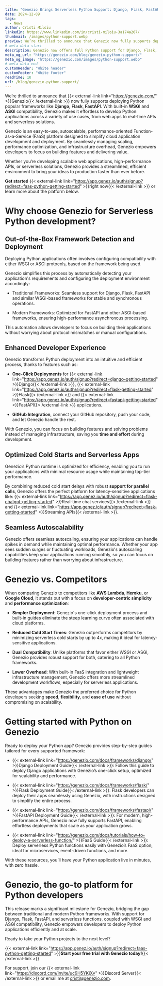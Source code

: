 ```yaml
---
title: "Genezio Brings Serverless Python Support: Django, Flask, FastAPI, and FaaS Now Integrated"
date: 2024-12-09
tags:
  - News
author: Cristi Miloiu
linkedIn: https://www.linkedin.com/in/cristi-miloiu-3a174a267/
thumbnail: /images/python-support.webp
preview: We’re thrilled to announce that Genezio now fully supports deploying Python popular frameworks like Django, Flask, FastAPI. With built-in WSGI and ASGI compatibility, Genezio makes it effortless to develop Python applications across a variety of use cases, from web apps to real-time APIs and serverless solutions.
# meta data start
description: Genezio now offers full Python support for Django, Flask, FastAPI, and Function-as-a-Service, streamlining deployments with WSGI and ASGI compatibility.
meta_og_url: "https://genezio.com/blog/genezio-python-support/"
meta_og_image: "https://genezio.com/images/python-support.webp"
# meta data end
customHeader: "White header"
customFooter: "White footer"
readTime: 10
url: /blog/genezio-python-support/
---
```


We’re thrilled to announce that {{< external-link link="https://genezio.com/" >}}Genezio{{< /external-link >}} now fully supports deploying Python popular frameworks like **Django**, **Flask**, **FastAPI**. With built-in **WSGI** and **ASGI** compatibility, Genezio makes it effortless to develop Python applications across a variety of use cases, from web apps to real-time APIs and serverless solutions.

Genezio is an easy-to-use, autoscalable, performance-oriented Function-as-a-Service (FaaS) platform designed to simplify cloud application development and deployment. By seamlessly managing scaling, performance optimization, and infrastructure overhead, Genezio empowers developers to focus on building features and delivering value.

Whether you’re developing scalable web applications, high-performance APIs, or serverless solutions, Genezio provides a streamlined, efficient environment to bring your ideas to production faster than ever before.

**Get started** {{< external-link link="https://app.genez.io/auth/signup?redirect=faas-python-getting-started" >}}right now{{< /external-link >}} or learn more about the platform below.

# Why choose Genezio for Serverless Python development?

## Out-of-the-Box Framework Detection and Deployment

Deploying Python applications often involves configuring compatibility with either WSGI or ASGI protocols, based on the framework being used.

Genezio simplifies this process by automatically detecting your application's requirements and configuring the deployment environment accordingly:

- Traditional Frameworks: Seamless support for Django, Flask, FastAPI and similar WSGI-based frameworks for stable and synchronous operations.

- Modern Frameworks: Optimized for FastAPI and other ASGI-based frameworks, ensuring high-performance asynchronous processing.

This automation allows developers to focus on building their applications without worrying about protocol mismatches or manual configurations.

## Enhanced Developer Experience

Genezio transforms Python deployment into an intuitive and efficient process, thanks to features such as:

- **One-Click Deployments** for {{< external-link link="https://app.genez.io/auth/signup?redirect=django-getting-started" >}}Django{{< /external-link >}}, {{< external-link link="https://app.genez.io/auth/signup?redirect=flask-getting-started" >}}Flask{{< /external-link >}} and {{< external-link link="https://app.genez.io/auth/signup?redirect=fastapi-getting-started" >}}FastAPI{{< /external-link >}} applications.

- **GitHub Integration**, connect your GitHub repository, push your code, and let Genezio handle the rest.

With Genezio, you can focus on building features and solving problems instead of managing infrastructure, saving you **time and effort** during development.

## Optimized Cold Starts and Serverless Apps

Genezio’s Python runtime is optimized for efficiency, enabling you to run your applications with minimal resource usage while maintaining top-tier performance.

By combining reduced cold start delays with robust **support for parallel calls**, Genezio offers the perfect platform for latency-sensitive applications like: {{< external-link link="https://app.genez.io/auth/signup?redirect=flask-chatgpt-getting-started" >}}Real-time chat services{{< /external-link >}} and {{< external-link link="https://app.genez.io/auth/signup?redirect=flask-getting-started" >}}Streaming APIs{{< /external-link >}}.

## Seamless Autoscalability

Genezio offers seamless autoscaling, ensuring your applications can handle spikes in demand while maintaining optimal performance. Whether your app sees sudden surges or fluctuating workloads, Genezio's autoscaling capabilities keep your applications running smoothly, so you can focus on building features rather than worrying about infrastructure.

# Genezio vs. Competitors

When comparing Genezio to competitors like **AWS Lambda**, **Heroku**, or **Google Cloud**, it stands out with a focus on **developer-centric simplicity** and **performance optimization**:

- **Simpler Deployment**: Genezio's one-click deployment process and built-in guides eliminate the steep learning curve often associated with cloud platforms.

- **Reduced Cold Start Times**: Genezio outperforms competitors by minimizing serverless cold starts by up to 4x, making it ideal for latency-sensitive applications.

- **Dual Compatibility**: Unlike platforms that favor either WSGI or ASGI, Genezio provides robust support for both, catering to all Python frameworks.

- **Lower Overhead**: With built-in FaaS integration and lightweight infrastructure management, Genezio offers more streamlined development workflows, especially for serverless applications.

These advantages make Genezio the preferred choice for Python developers seeking **speed**, **flexibility**, and **ease of use** without compromising on scalability.

# Getting started with Python on Genezio

Ready to deploy your Python app? Genezio provides step-by-step guides tailored for every supported framework:

- {{< external-link link="https://genezio.com/docs/frameworks/django/" >}}Django Deployment Guide{{< /external-link >}}: Follow this guide to deploy Django applications with Genezio’s one-click setup, optimized for scalability and performance.

- {{< external-link link="https://genezio.com/docs/frameworks/flask/" >}}Flask Deployment Guide{{< /external-link >}}: Flask developers can deploy their apps seamlessly using Genezio, with instructions designed to simplify the entire process.

- {{< external-link link="https://genezio.com/docs/frameworks/fastapi/" >}}FastAPI Deployment Guide{{< /external-link >}}: For modern, high-performance APIs, Genezio now fully supports FastAPI, enabling effortless deployments that scale as your application grows.

- {{< external-link link="https://genezio.com/docs/tutorials/how-to-deploy-a-serverless-function/" >}}FaaS Guide{{< /external-link >}}: Deploy serverless Python functions easily with Genezio’s FaaS option, ideal for microservices, event-driven functions, and more.

With these resources, you’ll have your Python application live in minutes, with zero hassle.

# Genezio, the go-to platform for Python developers

This release marks a significant milestone for Genezio, bridging the gap between traditional and modern Python frameworks. With support for Django, Flask, FastAPI, and serverless functions, coupled with WSGI and ASGI compatibility, Genezio empowers developers to deploy Python applications efficiently and at scale.

Ready to take your Python projects to the next level?

{{< external-link link="https://app.genez.io/auth/signup?redirect=faas-python-getting-started" >}}**Start your free trial with Genezio today!**{{< /external-link >}}

For support, join our {{< external-link link="https://discord.com/invite/uc9H5YKjXv" >}}Discord Server{{< /external-link >}} or email me at cristi@genezio.com.
